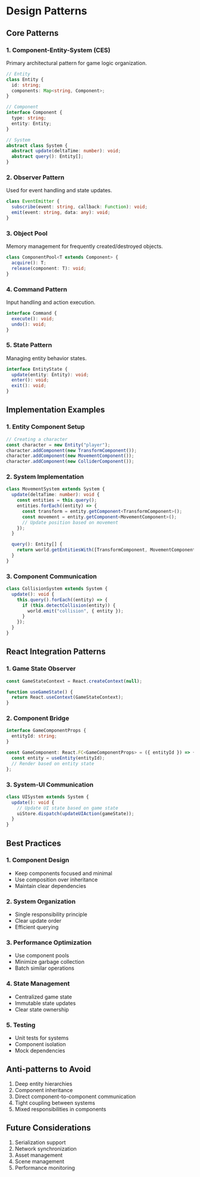 # Design Patterns

## Core Patterns

### 1. Component-Entity-System (CES)

Primary architectural pattern for game logic organization.

```typescript
// Entity
class Entity {
  id: string;
  components: Map<string, Component>;
}

// Component
interface Component {
  type: string;
  entity: Entity;
}

// System
abstract class System {
  abstract update(deltaTime: number): void;
  abstract query(): Entity[];
}
```

### 2. Observer Pattern

Used for event handling and state updates.

```typescript
class EventEmitter {
  subscribe(event: string, callback: Function): void;
  emit(event: string, data: any): void;
}
```

### 3. Object Pool

Memory management for frequently created/destroyed objects.

```typescript
class ComponentPool<T extends Component> {
  acquire(): T;
  release(component: T): void;
}
```

### 4. Command Pattern

Input handling and action execution.

```typescript
interface Command {
  execute(): void;
  undo(): void;
}
```

### 5. State Pattern

Managing entity behavior states.

```typescript
interface EntityState {
  update(entity: Entity): void;
  enter(): void;
  exit(): void;
}
```

## Implementation Examples

### 1. Entity Component Setup

```typescript
// Creating a character
const character = new Entity("player");
character.addComponent(new TransformComponent());
character.addComponent(new MovementComponent());
character.addComponent(new ColliderComponent());
```

### 2. System Implementation

```typescript
class MovementSystem extends System {
  update(deltaTime: number): void {
    const entities = this.query();
    entities.forEach((entity) => {
      const transform = entity.getComponent<TransformComponent>();
      const movement = entity.getComponent<MovementComponent>();
      // Update position based on movement
    });
  }

  query(): Entity[] {
    return world.getEntitiesWith([TransformComponent, MovementComponent]);
  }
}
```

### 3. Component Communication

```typescript
class CollisionSystem extends System {
  update(): void {
    this.query().forEach((entity) => {
      if (this.detectCollision(entity)) {
        world.emit("collision", { entity });
      }
    });
  }
}
```

## React Integration Patterns

### 1. Game State Observer

```typescript
const GameStateContext = React.createContext(null);

function useGameState() {
  return React.useContext(GameStateContext);
}
```

### 2. Component Bridge

```typescript
interface GameComponentProps {
  entityId: string;
}

const GameComponent: React.FC<GameComponentProps> = ({ entityId }) => {
  const entity = useEntity(entityId);
  // Render based on entity state
};
```

### 3. System-UI Communication

```typescript
class UISystem extends System {
  update(): void {
    // Update UI state based on game state
    uiStore.dispatch(updateUIAction(gameState));
  }
}
```

## Best Practices

### 1. Component Design

- Keep components focused and minimal
- Use composition over inheritance
- Maintain clear dependencies

### 2. System Organization

- Single responsibility principle
- Clear update order
- Efficient querying

### 3. Performance Optimization

- Use component pools
- Minimize garbage collection
- Batch similar operations

### 4. State Management

- Centralized game state
- Immutable state updates
- Clear state ownership

### 5. Testing

- Unit tests for systems
- Component isolation
- Mock dependencies

## Anti-patterns to Avoid

1. Deep entity hierarchies
2. Component inheritance
3. Direct component-to-component communication
4. Tight coupling between systems
5. Mixed responsibilities in components

## Future Considerations

1. Serialization support
2. Network synchronization
3. Asset management
4. Scene management
5. Performance monitoring
